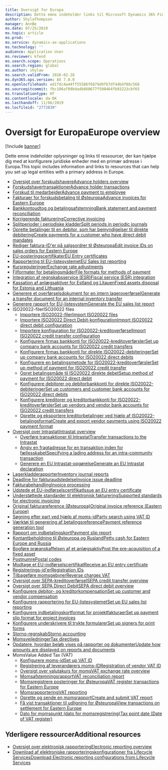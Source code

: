 ```yaml
---
title: Oversigt for Europa
description: Dette emne indeholder links til Microsoft Dynamics 365 Finance-dokumentationsressourcer for Europa.
author: ShylaThompson
manager: AnnBe
ms.date: 07/25/2019
ms.topic: article
ms.prod: ''
ms.service: dynamics-ax-applications
ms.technology: ''
audience: Application User
ms.reviewer: kfend
ms.search.scope: Operations
ms.search.region: global
ms.author: shylaw
ms.search.validFrom: 2016-02-28
ms.dyn365.ops.version: AX 7.0.0
ms.openlocfilehash: ed1fdc4a44ff55586f6879d9fb7df44b4f88c568
ms.sourcegitcommit: fbc106af09bdadb860677f590464fb93223cbf65
ms.translationtype: HT
ms.contentlocale: da-DK
ms.lasthandoff: 11/06/2019
ms.locfileid: "2772839"
---
```

# <a name="europe-overview"></a><span data-ttu-id="b0c71-103">Oversigt for Europa</span><span class="sxs-lookup"><span data-stu-id="b0c71-103">Europe overview</span></span>

[!include [banner](../includes/banner.md)]

<span data-ttu-id="b0c71-104">Dette emne indeholder oplysninger og links til ressourcer, der kan hjælpe dig med at konfigurere juridiske enheder med en primær adresse i Europa.</span><span class="sxs-lookup"><span data-stu-id="b0c71-104">This topic includes information and links to resources that can help you set up legal entities with a primary address in Europe.</span></span> 

- [<span data-ttu-id="b0c71-105">Oversigt over forskudshavere</span><span class="sxs-lookup"><span data-stu-id="b0c71-105">Advance holders overview</span></span>](emea-advance-holders.md)
 - [<span data-ttu-id="b0c71-106">Forskudshavertransaktioner</span><span class="sxs-lookup"><span data-stu-id="b0c71-106">Advance holder transactions</span></span>](emea-advance-holders-transactions.md)
 - [<span data-ttu-id="b0c71-107">Forskud til medarbejder</span><span class="sxs-lookup"><span data-stu-id="b0c71-107">Advance payment to employee</span></span>](tasks/advance-payment-employee.md)
- [<span data-ttu-id="b0c71-108">Fakturaer for forskudsbetaling til Østeuropa</span><span class="sxs-lookup"><span data-stu-id="b0c71-108">Advance invoices for Eastern Europe</span></span>](emea-advance-invoice.md)
- [<span data-ttu-id="b0c71-109">Bankkontoudtog og betalingsafstemning</span><span class="sxs-lookup"><span data-stu-id="b0c71-109">Bank statement and payment reconciliation</span></span>](emea-bank-reconciliation.md)
- [<span data-ttu-id="b0c71-110">Korrigerende fakturering</span><span class="sxs-lookup"><span data-stu-id="b0c71-110">Corrective invoicing</span></span>](emea-corrective-invoice.md)
- [<span data-ttu-id="b0c71-111">Splitperioder i periodiske kladder</span><span class="sxs-lookup"><span data-stu-id="b0c71-111">Split periods in periodic journals</span></span>](emea-create-post-periodic-journals.md)
- [<span data-ttu-id="b0c71-112">Oprette betalinger til en debitor, som har bemyndigelser til direkte debitering</span><span class="sxs-lookup"><span data-stu-id="b0c71-112">Create payments for a customer who have direct debit mandates</span></span>](tasks/create-payments-customers-who-have-direct-debit-mandates.md)
- [<span data-ttu-id="b0c71-113">Rediger faktura-ID'er på salgsordrer til Østeuropa</span><span class="sxs-lookup"><span data-stu-id="b0c71-113">Edit invoice IDs on sales orders for Eastern Europe</span></span>](emea-edit-invoice-id-sales-orders.md)
- [<span data-ttu-id="b0c71-114">EU-posteringscertifikater</span><span class="sxs-lookup"><span data-stu-id="b0c71-114">EU Entry certificates</span></span>](emea-entry-certificates.md)
- [<span data-ttu-id="b0c71-115">Rapportering til EU-listesystemet</span><span class="sxs-lookup"><span data-stu-id="b0c71-115">EU Sales list reporting</span></span>](emea-eu-sales-list.md)
- [<span data-ttu-id="b0c71-116">Kursreguleringer</span><span class="sxs-lookup"><span data-stu-id="b0c71-116">Exchange rate adjustments</span></span>](emea-exchange-rate-adjustments.md)
- [<span data-ttu-id="b0c71-117">Filformater for betalingsmåder</span><span class="sxs-lookup"><span data-stu-id="b0c71-117">File formats for methods of payment</span></span>](emea-select-file-formats-for-the-method-of-payments.md)
- [<span data-ttu-id="b0c71-118">Integration af regnskabsservice (ESR)</span><span class="sxs-lookup"><span data-stu-id="b0c71-118">Fiscal service (ESR) integration</span></span>](emea-fiscal-service-integration.md)
- [<span data-ttu-id="b0c71-119">Kassation af anlægsaktiver for Estland og Litauen</span><span class="sxs-lookup"><span data-stu-id="b0c71-119">Fixed assets disposal for Estonia and Lithuania</span></span>](emea-credit-note-reverse-fixed-asset-sale.md)
- [<span data-ttu-id="b0c71-120">Generere et overførselsdokument for en intern lageroverførsel</span><span class="sxs-lookup"><span data-stu-id="b0c71-120">Generate a transfer document for an internal inventory transfer</span></span>](tasks/transfer-document-internal-inventory-transfer.md)
- [<span data-ttu-id="b0c71-121">Generere rapport for EU-listesystem</span><span class="sxs-lookup"><span data-stu-id="b0c71-121">Generate the EU sales list report</span></span>](tasks/eur-00011-eu-sales-list-report.md)
- <span data-ttu-id="b0c71-122">ISO20022-filer</span><span class="sxs-lookup"><span data-stu-id="b0c71-122">ISO20022 files</span></span>
  - [<span data-ttu-id="b0c71-123">Importere ISO20022-filer</span><span class="sxs-lookup"><span data-stu-id="b0c71-123">Import ISO20022 files</span></span>](emea-ISO20022-file-formats.md)
  - [<span data-ttu-id="b0c71-124">Importere ISO20022 Direct Debit-konfiguration</span><span class="sxs-lookup"><span data-stu-id="b0c71-124">Import ISO20022 direct debit configuration</span></span>](tasks/import-iso20022-direct-debit-configuration.md)
  - [<span data-ttu-id="b0c71-125">Importere konfiguration for ISO20022-kreditoverførsel</span><span class="sxs-lookup"><span data-stu-id="b0c71-125">Import ISO20022 credit transfer configuration</span></span>](tasks/import-iso20022-credit-transfer-configuration.md)
  - [<span data-ttu-id="b0c71-126">Konfigurere firmas bankkonti for ISO20022-kreditoverførsler</span><span class="sxs-lookup"><span data-stu-id="b0c71-126">Set up company bank accounts for ISO20022 credit transfers</span></span>](tasks/set-up-company-bank-accounts-iso20022-credit-transfers.md)
  - [<span data-ttu-id="b0c71-127">Konfigurere firmas bankkonti for direkte ISO20022-debiteringer</span><span class="sxs-lookup"><span data-stu-id="b0c71-127">Set up company bank accounts for ISO20022 direct debits</span></span>](tasks/set-up-company-bank-accounts-iso20022-direct-debits.md)
  - [<span data-ttu-id="b0c71-128">Konfigurere en betalingsmetode for ISO20022-kreditoverførsler</span><span class="sxs-lookup"><span data-stu-id="b0c71-128">Set up method of payment for ISO20022 credit transfer</span></span>](tasks/set-up-method-payment-iso20022-credit-transfer.md)
  - [<span data-ttu-id="b0c71-129">Opret betalingsmåde til ISO20022 direkte debet</span><span class="sxs-lookup"><span data-stu-id="b0c71-129">Setup method of payment for ISO20022 direct debit</span></span>](tasks/setup-method-payment-iso20022-direct-debit.md)
  - [<span data-ttu-id="b0c71-130">Konfigurere debitorer og debitorbankkonti for direkte ISO20022-debiteringer</span><span class="sxs-lookup"><span data-stu-id="b0c71-130">Set up customers and customer bank accounts for ISO20022 direct debits</span></span>](tasks/set-up-bank-accounts-iso20022-direct-debits.md)
  - [<span data-ttu-id="b0c71-131">Konfigurere kreditorer og kreditorbankkonti for ISO20022-kreditoverførsler</span><span class="sxs-lookup"><span data-stu-id="b0c71-131">Set up vendors and vendor bank accounts for ISO20022 credit transfers</span></span>](tasks/set-up-vendor-iso20022-credit-transfers.md)
  - [<span data-ttu-id="b0c71-132">Oprette og eksportere kreditorbetalinger ved hjælp af ISO20022-betalingsformat</span><span class="sxs-lookup"><span data-stu-id="b0c71-132">Create and export vendor payments using ISO20022 payment format</span></span>](tasks/create-export-vendor-payments-iso20022-payment-format.md)
- [<span data-ttu-id="b0c71-133">Oversigt over Intrastat</span><span class="sxs-lookup"><span data-stu-id="b0c71-133">Intrastat overview</span></span>](emea-intrastat.md)
  - [<span data-ttu-id="b0c71-134">Overføre transaktioner til Intrastat</span><span class="sxs-lookup"><span data-stu-id="b0c71-134">Transfer transactions to the Intrastat</span></span>](tasks/transfer-transactions-intrastat.md)
  - [<span data-ttu-id="b0c71-135">Angiv en fragtadresse for en transaktion inden for fællesskabet</span><span class="sxs-lookup"><span data-stu-id="b0c71-135">Specifying a lading address for an intra-community transaction</span></span>](tasks/eur-00002-specify-lading-address-intra-community.md)
  - [<span data-ttu-id="b0c71-136">Generere en EU Intrastat-opgørelse</span><span class="sxs-lookup"><span data-stu-id="b0c71-136">Generate an EU Intrastat declaration</span></span>](tasks/eur-00002-eu-intrastat-declaration.md)
- [<span data-ttu-id="b0c71-137">Lagerkladderapporter</span><span class="sxs-lookup"><span data-stu-id="b0c71-137">Inventory journal reports</span></span>](emea-set-up-report-inventory-journal-names.md)
- [<span data-ttu-id="b0c71-138">Deadline for fakturaudstedelse</span><span class="sxs-lookup"><span data-stu-id="b0c71-138">Invoice issue deadline</span></span>](emea-invoice-issue-deadline.md)
- [<span data-ttu-id="b0c71-139">Fakturabehandling</span><span class="sxs-lookup"><span data-stu-id="b0c71-139">Invoice processing</span></span>](emea-invoice-processing.md)
- [<span data-ttu-id="b0c71-140">Udstede et EU-indførselscertifikat</span><span class="sxs-lookup"><span data-stu-id="b0c71-140">Issue an EU entry certificate</span></span>](tasks/eur-00012-issue-eu-entry-certificate.md)
- [<span data-ttu-id="b0c71-141">Understøttede standarder til elektronisk fakturering</span><span class="sxs-lookup"><span data-stu-id="b0c71-141">Supported standards for electronic invoicing</span></span>](emea-oioubl-standards-electronic-invoicing.md)
- [<span data-ttu-id="b0c71-142">Original fakturareference (Østeuropa)</span><span class="sxs-lookup"><span data-stu-id="b0c71-142">Original invoice reference (Eastern Europe)</span></span>](tasks/ee-00004-original-invoice-reference.md)
- [<span data-ttu-id="b0c71-143">Søgning efter part ved hjælp af moms-id</span><span class="sxs-lookup"><span data-stu-id="b0c71-143">Party search using VAT ID</span></span>](tasks/eur-00015-party-search-vat-id.md)
- [<span data-ttu-id="b0c71-144">Værktøj til generering af betalingsreference</span><span class="sxs-lookup"><span data-stu-id="b0c71-144">Payment reference generation tool</span></span>](tasks/ee-00015-payment-reference-generation-tool.md)
- [<span data-ttu-id="b0c71-145">Rapport om indbetalingskort</span><span class="sxs-lookup"><span data-stu-id="b0c71-145">Payment slip report</span></span>](emea-eur-payment-slip-report-giro.md)
- [<span data-ttu-id="b0c71-146">Kontantbeholdning til Østeuropa og Rusland</span><span class="sxs-lookup"><span data-stu-id="b0c71-146">Petty cash for Eastern Europe and Russia</span></span>](emea-petty-cash.md)
- [<span data-ttu-id="b0c71-147">Bogføre præanskaffelsen af et anlægsaktiv</span><span class="sxs-lookup"><span data-stu-id="b0c71-147">Post the pre-acquisition of a fixed asset</span></span>](emea-pre-acquisition-acquisition-fixed-asset.md)
- [<span data-ttu-id="b0c71-148">Postnumre</span><span class="sxs-lookup"><span data-stu-id="b0c71-148">Postal codes</span></span>](emea-import-create-postal-codes-manually.md)
- [<span data-ttu-id="b0c71-149">Modtage et EU-indførselscertifikat</span><span class="sxs-lookup"><span data-stu-id="b0c71-149">Receive an EU entry certificate</span></span>](tasks/eur-00012-receive-eu-entry-certificate.md)
- [<span data-ttu-id="b0c71-150">Registrerings-id'er</span><span class="sxs-lookup"><span data-stu-id="b0c71-150">Registration IDs</span></span>](emea-registration-ids.md)
- [<span data-ttu-id="b0c71-151">Tilbageføre momsgebyrer</span><span class="sxs-lookup"><span data-stu-id="b0c71-151">Reverse charges VAT</span></span>](emea-reverse-charge.md)
- [<span data-ttu-id="b0c71-152">Oversigt over SEPA-kreditoverførsel</span><span class="sxs-lookup"><span data-stu-id="b0c71-152">SEPA credit transfer overview</span></span>](../accounts-payable/sepa-credit-transfer.md)
- [<span data-ttu-id="b0c71-153">Oversigt over SEPA Direct Debit</span><span class="sxs-lookup"><span data-stu-id="b0c71-153">SEPA direct debit overview</span></span>](../accounts-receivable/sepa-direct-debit-overview.md)
- [<span data-ttu-id="b0c71-154">Konfigurere debitor- og kreditorkompensation</span><span class="sxs-lookup"><span data-stu-id="b0c71-154">Set up customer and vendor compensation</span></span>](emea-compensation-customer-vendor-transactions.md)
- [<span data-ttu-id="b0c71-155">Konfigurere rapportering for EU-listesystemet</span><span class="sxs-lookup"><span data-stu-id="b0c71-155">Set up EU sales list reporting</span></span>](tasks/eur-00011-eu-sales-list-reporting.md)
- [<span data-ttu-id="b0c71-156">Konfigurere indbetalingskortformat for projektfakturaer</span><span class="sxs-lookup"><span data-stu-id="b0c71-156">Set up payment slip format for project invoices</span></span>](tasks/set-up-payment-slip-format-project-invoices.md)
- [<span data-ttu-id="b0c71-157">Konfigurere underskrivere til trykte formularer</span><span class="sxs-lookup"><span data-stu-id="b0c71-157">Set up signers for print forms</span></span>](emea-set-up-signers-for-printing-forms.md)
- [<span data-ttu-id="b0c71-158">Storno-regnskab</span><span class="sxs-lookup"><span data-stu-id="b0c71-158">Storno accounting</span></span>](emea-storno.md)
- [<span data-ttu-id="b0c71-159">Momsvejledninger</span><span class="sxs-lookup"><span data-stu-id="b0c71-159">Tax directives</span></span>](emea-tax-directives.md)
- [<span data-ttu-id="b0c71-160">Opdatere, hvordan beløb vises på rapporter og dokumenter</span><span class="sxs-lookup"><span data-stu-id="b0c71-160">Update how amounts are displayed on reports and documents</span></span>](emea-amount-printing-forms.md)
- <span data-ttu-id="b0c71-161">Moms</span><span class="sxs-lookup"><span data-stu-id="b0c71-161">Value Added Tax (VAT)</span></span>
  - [<span data-ttu-id="b0c71-162">Konfigurere moms-id</span><span class="sxs-lookup"><span data-stu-id="b0c71-162">Set up VAT ID</span></span>](tasks/eur-00015-vat-id.md)
  - [<span data-ttu-id="b0c71-163">Registrering af leverandørers moms-ID</span><span class="sxs-lookup"><span data-stu-id="b0c71-163">Registration of vendor VAT ID</span></span>](tasks/eur-00015-registration-vendor-vat-id.md)
  - [<span data-ttu-id="b0c71-164">Oversigt over valutakurs for moms</span><span class="sxs-lookup"><span data-stu-id="b0c71-164">VAT exchange rate overview</span></span>](emea-vat-exchange-rate.md)
  - [<span data-ttu-id="b0c71-165">Momsafstemningsrapport</span><span class="sxs-lookup"><span data-stu-id="b0c71-165">VAT reconciliation report</span></span>](tasks/eur-00018-vat-reconciliation-report.md)
  - [<span data-ttu-id="b0c71-166">Momsregistrere posteringer for Østeuropa</span><span class="sxs-lookup"><span data-stu-id="b0c71-166">VAT register transactions for Eastern Europe</span></span>](emea-vat-register-transactions.md)
  - [<span data-ttu-id="b0c71-167">Momsrapportering</span><span class="sxs-lookup"><span data-stu-id="b0c71-167">VAT reporting</span></span>](emea-vat-reporting.md)
  - [<span data-ttu-id="b0c71-168">Oprette og sende en momsrapport</span><span class="sxs-lookup"><span data-stu-id="b0c71-168">Create and submit VAT report</span></span>](tasks/create-submit-vat-report.md)
  - [<span data-ttu-id="b0c71-169">Få vist transaktioner til udligning for Østeuropa</span><span class="sxs-lookup"><span data-stu-id="b0c71-169">View transactions on settlement for Eastern Europe</span></span>](emea-transactions-settlement-form.md)
  - [<span data-ttu-id="b0c71-170">Dato for momspunkt (dato for momsregistrering)</span><span class="sxs-lookup"><span data-stu-id="b0c71-170">Tax point date (Date of VAT register)</span></span>](emea-tax-point-date.md)

## <a name="additional-resources"></a><span data-ttu-id="b0c71-171">Yderligere ressourcer</span><span class="sxs-lookup"><span data-stu-id="b0c71-171">Additional resources</span></span>

- [<span data-ttu-id="b0c71-172">Oversigt over elektronisk rapportering</span><span class="sxs-lookup"><span data-stu-id="b0c71-172">Electronic reporting overview</span></span>](../../dev-itpro/analytics/general-electronic-reporting.md)
- [<span data-ttu-id="b0c71-173">Download af elektroniske rapporteringskonfigurationer fra Lifecycle Services</span><span class="sxs-lookup"><span data-stu-id="b0c71-173">Download Electronic reporting configurations from Lifecycle Services</span></span>](../../dev-itpro/analytics/download-electronic-reporting-configuration-lcs.md)

